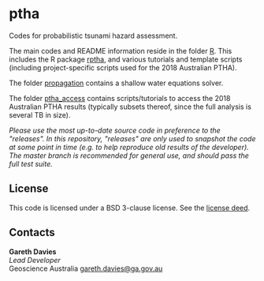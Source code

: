 # ptha
Codes for probabilistic tsunami hazard assessment. 

The main codes and README information reside in the folder [R](R). This
includes the R package [rptha](R/rptha), and various tutorials and template
scripts (including project-specific scripts used for the 2018 Australian PTHA).

The folder [propagation](propagation) contains a shallow water equations solver.

The folder [ptha_access](ptha_access) contains scripts/tutorials to access the
2018 Australian PTHA results (typically subsets thereof, since the full
analysis is several TB in size).

*Please use the most up-to-date source code in preference to the "releases".
In this repository, "releases" are only used to snapshot the code at some point
in time (e.g. to help reproduce old results of the developer). The master
branch is recommended for general use, and should pass the full test suite.*


## License

This code is licensed under a BSD 3-clause license. See the [license deed](LICENSE).

## Contacts

**Gareth Davies**  
*Lead Developer*  
Geoscience Australia
<gareth.davies@ga.gov.au>
